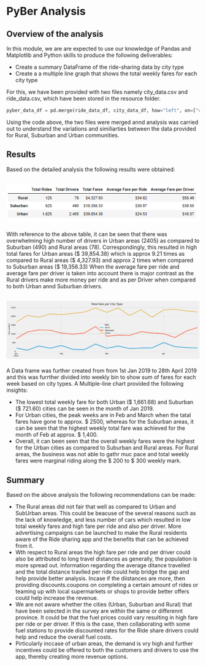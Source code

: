 # **PyBer Analysis**

## Overview of the analysis

In this module, we are are expected to use our knowledge of Pandas and Matplotlib and Python skills to produce the following deliverables:
* Create a summary DataFrame of the ride-sharing data by city type
* Create a a multiple line graph that shows the total weekly fares for each city type
 
For this, we have been provided with two files namely city_data.csv and ride_data.csv, which have been stored in the resource folder. 
~~~python 
pyber_data_df = pd.merge(ride_data_df, city_data_df, how="left", on=["city", "city"])
~~~
Using the code above, the two files were merged annd analysis was carried out to understand the variations and similiarties between the data provided for Rural, Suburban and Urban communities. 

## Results
Based on the detailed analysis the following results were obtained:

![Summary DataFrame](https://github.com/Manishthapa2022/PyBer_analysis/blob/main/analysis/PyBer_Summary.png)
---
With reference to the above table, it can be seen that there was overwhelming high number of drivers in Urban areas (2405) as compared to Suburban (490) and Rural areas (78). Correspondingly, this resulted in high total fares for Urban areas ($ 39,854.38) which is approx 9.21 times as compared to Rural areas ($ 4,327.93) and approx 2 times when compared to Suburban areas ($ 19,356.33)
When the average fare per ride and average fare per driver is taken into account there is major contrast as the Rural drivers make more money per ride and as per Driver when compared to both Urban annd Suburban drivers. 

![Multiple city chart](https://github.com/Manishthapa2022/PyBer_analysis/blob/main/analysis/PyBer_fare_summary.png)
---
A Data frame was further created from from 1st Jan 2019 to 28th April 2019 and this was furrther divided into weekly bin to show sum of fares for each week based on city types. A Multiple-line chart provided the following insights:
* The lowest total weekly fare for both Urban ($ 1,661.68) and Suburban ($ 721.60) cities can be seen in the month of Jan 2019. 
* For Urban cities, the peak weeks are in Feb and March when the tatal fares have gone to approx. $ 2500, whereas for the Suburban areas, it can be seen that the highest weekly total fare was achieved for the month of Feb at approx. $ 1,400. 
* Overall, it can been seen that the overall weekly fares were the highest for the Urban cities as compared to Suburban and Rural areas. For Rural areas, the business was not able to gathr muc pace and total weekly fares were marginal riding along the $ 200 to $ 300 weekly mark. 

## Summary
 Based on the above analysis the following recommendations can be made:
 * The Rural areas did not fair that well as compared to Urban and SubUrban areas. This could be beacuse of the several reasons such as the lack of knowledge, and less number of cars which resulted in low total weekly fares and high fare per ride and also per driver. More advertising campaigns can be launched to make the Rural residents aware of the Ride sharing app and the benefits that can be achieved from it. 
 * Wth respect to Rural areas the high fare per ride and per driver could also be attributed to long travel distances as generally, the population is more spread out. Information regarding the average ditance travelled and the total distance travlled per ride could help bridge the gap and help provide better analysis. Incase if the diistances are more, then providing discounts.coupons on completing a certain amount of rides or teaming up with local supermarkets or shops to provide better offers could help increase the revenue.
 * We are not aware whether the cities (Urban, Suburban and Rural) that have been selected in the survey are within the same or differennt province. It could be that the fuel prices could vary resulting in high fare per ride or per driver. If this is the case, then collaborating with some fuel stations to provide discounted rates for the Ride share drivers could help and reduce the overall fuel costs.  
 * Pirticularly inccase of urban areas, the demand is vry high and further incentives could be offered to both the customers and drivers to use the app, thereby creating more revenue options. 

